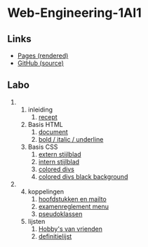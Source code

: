 # Web-Engineering-1AI1

## Links

- [Pages (rendered)](https://landervanlaer.github.io/Web-Engineering-1AI1/)
- [GitHub (source)](https://github.com/LanderVanlaer/Web-Engineering-1AI1/)

## Labo

<ol type="1" start="1">
    <li>
        <ol type="1" start="1">
            <li> inleiding
                <ol type="1" start="1">
                    <li><a href="https://landervanlaer.github.io/Web-Engineering-1AI1/src/labo/1/1/1/">recept</a></li>
                </ol>
            </li>
            <li> Basis HTML
                <ol type="1" start="1">
                    <li><a href="https://landervanlaer.github.io/Web-Engineering-1AI1/src/labo/1/2/1/">document</a></li>
                    <li><a href="https://landervanlaer.github.io/Web-Engineering-1AI1/src/labo/1/2/2/">bold / italic / underline</a></li>
                </ol>
            </li>
            <li> Basis CSS
                <ol type="1" start="1">
                    <li><a href="https://landervanlaer.github.io/Web-Engineering-1AI1/src/labo/1/3/1/">extern stijlblad</a></li>
                    <li><a href="https://landervanlaer.github.io/Web-Engineering-1AI1/src/labo/1/3/2/">intern stijlblad</a></li>
                    <li><a href="https://landervanlaer.github.io/Web-Engineering-1AI1/src/labo/1/3/3/">colored divs</a></li>
                    <li><a href="https://landervanlaer.github.io/Web-Engineering-1AI1/src/labo/1/3/4/">colored divs black background</a></li>
                </ol>
            </li>
        </ol>
    </li>
    <li>
        <ol type="1" start="4">
            <li> koppelingen
                <ol type="1" start="1">
                    <li><a href="https://landervanlaer.github.io/Web-Engineering-1AI1/src/labo/2/4/1/">hoofdstukken en mailto</a></li>
                    <li><a href="https://landervanlaer.github.io/Web-Engineering-1AI1/src/labo/2/4/2/">examenreglement menu</a></li>
                    <li><a href="https://landervanlaer.github.io/Web-Engineering-1AI1/src/labo/2/4/3/">pseudoklassen</a></li>
                </ol>
            </li>
            <li> lijsten
                <ol type="1" start="1">
                    <li><a href="https://landervanlaer.github.io/Web-Engineering-1AI1/src/labo/2/5/1/">Hobby's van vrienden</a></li>
                    <li><a href="https://landervanlaer.github.io/Web-Engineering-1AI1/src/labo/2/5/2/">definitielijst</a></li>
                </ol>
            </li>
        </ol>
    </li>
</ol>
